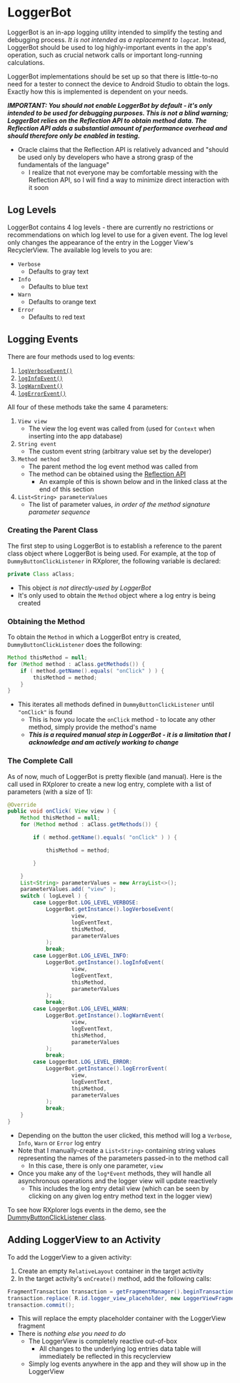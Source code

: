 # LoggerBot
LoggerBot is an in-app logging utility intended to simplify the testing and debugging process. _It is not intended as a replacement to `logcat`_. Instead, LoggerBot should be used to log highly-important events in the app's operation, such as crucial network calls or important long-running calculations.

LoggerBot implementations should be set up so that there is little-to-no need for a tester to connect the device to Android Studio to obtain the logs. Exactly how this is implemented is dependent on your needs.

_**IMPORTANT: You should not enable LoggerBot by default - it's only intended to be used for debugging purposes. This is not a blind warning; LoggerBot relies on the Reflection API to obtain method data. The Reflection API adds a substantial amount of performance overhead and should therefore only be enabled in testing.**_
- Oracle claims that the Reflection API is relatively advanced and "should be used only by developers who have a strong grasp of the fundamentals of the language"
    - I realize that not everyone may be comfortable messing with the Reflection API, so I will find a way to minimize direct interaction with it soon

## Log Levels
LoggerBot contains 4 log levels - there are currently no restrictions or recommendations on which log level to use for a given event. The log level only changes the appearance of the entry in the Logger View's RecyclerView. The available log levels to you are:
- `Verbose`
    - Defaults to gray text
- `Info`
    - Defaults to blue text
- `Warn`
    - Defaults to orange text
- `Error`
    - Defaults to red text

## Logging Events
There are four methods used to log events:
1. [`logVerboseEvent()`](https://github.com/ax-vasquez/RXplorer/blob/1cc614187f9199d1532eb35adfca31973c92cf5d/loggerbot/src/main/java/com/scriptient/rxplorer/LoggerBot.java#L57)
2. [`logInfoEvent()`](https://github.com/ax-vasquez/RXplorer/blob/1cc614187f9199d1532eb35adfca31973c92cf5d/loggerbot/src/main/java/com/scriptient/rxplorer/LoggerBot.java#L79)
3. [`logWarnEvent()`](https://github.com/ax-vasquez/RXplorer/blob/1cc614187f9199d1532eb35adfca31973c92cf5d/loggerbot/src/main/java/com/scriptient/rxplorer/LoggerBot.java#L101)
4. [`logErrorEvent()`](https://github.com/ax-vasquez/RXplorer/blob/1cc614187f9199d1532eb35adfca31973c92cf5d/loggerbot/src/main/java/com/scriptient/rxplorer/LoggerBot.java#L123)

All four of these methods take the same 4 parameters:
1. `View view`
    - The view the log event was called from (used for `Context` when inserting into the app database)
2. `String event`
    - The custom event string (arbitrary value set by the developer)
3. `Method method`
    - The parent method the log event method was called from
    - The method can be obtained using the [Reflection API](https://docs.oracle.com/javase/tutorial/reflect/index.html)
      - An example of this is shown below and in the linked class at the end of this section
4. `List<String> parameterValues`
    - The list of parameter values, _in order of the method signature parameter sequence_

### Creating the Parent Class
The first step to using LoggerBot is to establish a reference to the parent class object where LoggerBot is being used. For example, at the top of `DummyButtonClickListener` in RXplorer, the following variable is declared:
```java
private Class aClass;
```
- This object _is not directly-used by LoggerBot_
- It's only used to obtain the `Method` object where a log entry is being created

### Obtaining the Method
To obtain the `Method` in which a LoggerBot entry is created, `DummyButtonClickListener` does the following:
```java
Method thisMethod = null;
for (Method method : aClass.getMethods()) {
    if ( method.getName().equals( "onClick" ) ) {
        thisMethod = method;
    }
}
```
- This iterates all methods defined in `DummyButtonClickListener` until `"onClick"` is found
  - This is how you locate the `onClick` method - to locate any other method, simply provide the method's name
  - _**This is a required manual step in LoggerBot - it is a limitation that I acknowledge and am actively working to change**_

### The Complete Call
As of now, much of LoggerBot is pretty flexible (and manual). Here is the call used in RXplorer to create a new log entry, complete with a list of parameters (with a size of 1):
```java
@Override
public void onClick( View view ) {
    Method thisMethod = null;
    for (Method method : aClass.getMethods()) {

        if ( method.getName().equals( "onClick" ) ) {

            thisMethod = method;

        }

    }
    List<String> parameterValues = new ArrayList<>();
    parameterValues.add( "view" );
    switch ( logLevel ) {
        case LoggerBot.LOG_LEVEL_VERBOSE:
            LoggerBot.getInstance().logVerboseEvent(
                    view,
                    logEventText,
                    thisMethod,
                    parameterValues
            );
            break;
        case LoggerBot.LOG_LEVEL_INFO:
            LoggerBot.getInstance().logInfoEvent(
                    view,
                    logEventText,
                    thisMethod,
                    parameterValues
            );
            break;
        case LoggerBot.LOG_LEVEL_WARN:
            LoggerBot.getInstance().logWarnEvent(
                    view,
                    logEventText,
                    thisMethod,
                    parameterValues
            );
            break;
        case LoggerBot.LOG_LEVEL_ERROR:
            LoggerBot.getInstance().logErrorEvent(
                    view,
                    logEventText,
                    thisMethod,
                    parameterValues
            );
            break;
    }
}
```
- Depending on the button the user clicked, this method will log a `Verbose`, `Info`, `Warn` or `Error` log entry
- Note that I manually-create a `List<String>` containing string values representing the names of the parameters passed-in to the method call
  - In this case, there is only one parameter, `view`
- Once you make any of the `log*Event` methods, they will handle all asynchronous operations and the logger view will update reactively
  - This includes the log entry detail view (which can be seen by clicking on any given log entry method text in the logger view)

To see how RXplorer logs events in the demo, see the [DummyButtonClickListener class](https://github.com/ax-vasquez/RXplorer/blob/master/app/src/main/java/com/scriptient/rxplorer/DummyButtonClickListener.java).

## Adding LoggerView to an Activity
To add the LoggerView to a given activity:
1. Create an empty `RelativeLayout` container in the target activity
2. In the target activity's `onCreate()` method, add the following calls:

```java
FragmentTransaction transaction = getFragmentManager().beginTransaction();
transaction.replace( R.id.logger_view_placeholder, new LoggerViewFragment() );
transaction.commit();
```
- This will replace the empty placeholder container with the LoggerView fragment
- There is _nothing else you need to do_
  - The LoggerView is completely reactive out-of-box
    - All changes to the underlying log entries data table will immediately be reflected in this recyclerview
  - Simply log events anywhere in the app and they will show up in the LoggerView
